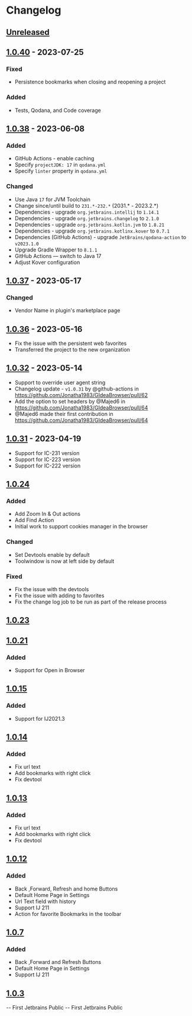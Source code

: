 # Changelog

## [Unreleased]

## [1.0.40] - 2023-07-25

### Fixed
- Persistence bookmarks when closing and reopening a project

### Added
- Tests, Qodana, and Code coverage

## [1.0.38] - 2023-06-08

### Added
- GitHub Actions - enable caching
- Specify `projectJDK: 17` in `qodana.yml`
- Specify `linter` property in `qodana.yml`

### Changed
- Use Java `17` for JVM Toolchain
- Change since/until build to `231.*-232.*` (2031.* - 2023.2.*)
- Dependencies - upgrade `org.jetbrains.intellij` to `1.14.1`
- Dependencies - upgrade `org.jetbrains.changelog` to `2.1.0`
- Dependencies - upgrade `org.jetbrains.kotlin.jvm` to `1.8.21`
- Dependencies - upgrade `org.jetbrains.kotlinx.kover` to `0.7.1`
- Dependencies (GitHub Actions) - upgrade `JetBrains/qodana-action` to `v2023.1.0`
- Upgrade Gradle Wrapper to `8.1.1`
- GitHub Actions — switch to Java 17
- Adjust Kover configuration

## [1.0.37] - 2023-05-17

### Changed
- Vendor Name in plugin's marketplace page

## [1.0.36] - 2023-05-16
- Fix the issue with the persistent web favorites
- Transferred the project to the new organization

## [1.0.32] - 2023-05-14
- Support to override user agent string
- Changelog update - `v1.0.31` by @github-actions in https://github.com/Jonatha1983/GIdeaBrowser/pull/62
- Add the option to set headers by @Majed6 in https://github.com/Jonatha1983/GIdeaBrowser/pull/64
- @Majed6 made their first contribution in https://github.com/Jonatha1983/GIdeaBrowser/pull/64

## [1.0.31] - 2023-04-19
- Support for IC-231 version
- Support for IC-223 version
- Support for IC-222 version

## [1.0.24]

### Added
- Add Zoom In & Out actions
- Add Find Action
- Initial work to support cookies manager in the browser

### Changed
- Set Devtools enable by default
- Toolwindow is now at left side by default

### Fixed
- Fix the issue with the devtools
- Fix the issue with adding to favorites
- Fix the change log job to be run as part of the release process

## [1.0.23]

## [1.0.21]

### Added
- Support for Open in Browser

## [1.0.15]

### Added
- Support for IJ2021.3

## [1.0.14]

### Added
- Fix url text
- Add bookmarks with right click
- Fix devtool

## [1.0.13]

### Added
- Fix url text
- Add bookmarks with right click
- Fix devtool

## [1.0.12]

### Added
- Back ,Forward, Refresh and home Buttons
- Default Home Page in Settings
- Url Text field with history
- Support IJ 211
- Action for favorite Bookmarks in the toolbar

## [1.0.7]

### Added
- Back ,Forward and Refresh Buttons
- Default Home Page in Settings
- Support IJ 211

## [1.0.3]
-- First Jetbrains Public
-- First Jetbrains Public

[Unreleased]: https://github.com/edgafner/GIdeaBrowser/compare/v1.0.40...HEAD
[1.0.40]: https://github.com/edgafner/GIdeaBrowser/compare/v1.0.38...v1.0.40
[1.0.38]: https://github.com/edgafner/GIdeaBrowser/compare/v1.0.37...v1.0.38
[1.0.37]: https://github.com/edgafner/GIdeaBrowser/compare/v1.0.36...v1.0.37
[1.0.36]: https://github.com/edgafner/GIdeaBrowser/compare/v1.0.32...v1.0.36
[1.0.32]: https://github.com/Jonatha1983/GIdeaBrowser/compare/v1.0.31...v1.0.32
[1.0.31]: https://github.com/Jonatha1983/GIdeaBrowser/compare/v1.0.24...v1.0.31
[1.0.24]: https://github.com/Jonatha1983/GIdeaBrowser/compare/v1.0.23...v1.0.24
[1.0.23]: https://github.com/Jonatha1983/GIdeaBrowser/compare/v1.0.21...v1.0.23
[1.0.21]: https://github.com/Jonatha1983/GIdeaBrowser/compare/v1.0.15...v1.0.21
[1.0.15]: https://github.com/Jonatha1983/GIdeaBrowser/compare/v1.0.14...v1.0.15
[1.0.14]: https://github.com/Jonatha1983/GIdeaBrowser/compare/v1.0.13...v1.0.14
[1.0.13]: https://github.com/Jonatha1983/GIdeaBrowser/compare/v1.0.12...v1.0.13
[1.0.12]: https://github.com/Jonatha1983/GIdeaBrowser/compare/v1.0.7...v1.0.12
[1.0.7]: https://github.com/Jonatha1983/GIdeaBrowser/compare/v1.0.3...v1.0.7
[1.0.3]: https://github.com/Jonatha1983/GIdeaBrowser/commits/v1.0.3
